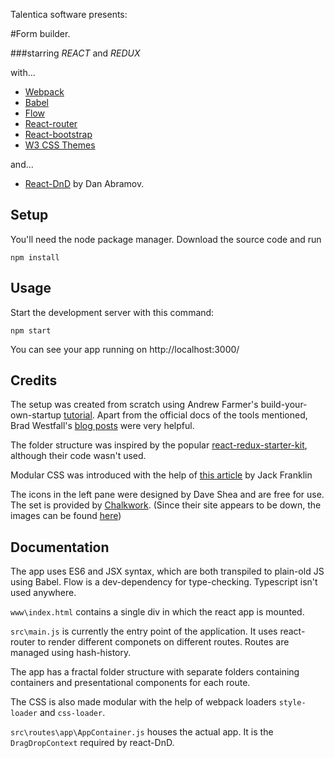 Talentica software presents:

#Form builder.

###starring *REACT* and *REDUX*

with...

- [Webpack](http://webpack.github.io/docs/)
- [Babel](http://babeljs.io/docs/setup/#installation)
- [Flow](https://flowtype.org/)
- [React-router](https://react-router.now.sh/)
- [React-bootstrap](https://react-bootstrap.github.io/getting-started.html)
- [W3 CSS Themes](http://www.w3schools.com/w3css/w3css_color_themes.asp)

and...

- [React-DnD](https://gaearon.github.io/react-dnd/) by Dan Abramov.


Setup
---

You'll need the node package manager. Download the source code and run

```
npm install
```



Usage
---

Start the development server with this command:

```
npm start
```

You can see your app running on http://localhost:3000/


Credits
---

The setup was created from scratch using Andrew Farmer's build-your-own-startup [tutorial](http://andrewhfarmer.com/build-your-own-starter/#0-intro). Apart from the official docs of the tools mentioned, Brad Westfall's [blog posts](https://css-tricks.com/learning-react-router/) were very helpful.

The folder structure was inspired by the popular [react-redux-starter-kit](https://github.com/davezuko/react-redux-starter-kit), although their code wasn't used.

Modular CSS was introduced with the help of [this article](http://javascriptplayground.com/blog/2016/07/css-modules-webpack-react/) by Jack Franklin

The icons in the left pane were designed by Dave Shea and are free for use. The set is provided by [Chalkwork](http://chalkwork.com/). (Since their site appears to be down, the images can be found [here](http://www.mezzoblue.com/icons/chalkwork/html/))



Documentation
---

The app uses ES6 and JSX syntax, which are both transpiled to plain-old JS using Babel. Flow is a dev-dependency for type-checking. Typescript isn't used anywhere.

`www\index.html` contains a single div in which the react app is mounted.

`src\main.js` is currently the entry point of the application. It uses react-router to render different componets on different routes. Routes are managed using hash-history.

The app has a fractal folder structure with separate folders containing containers and presentational components for each route.

The CSS is also made modular with the help of webpack loaders `style-loader` and `css-loader`.

`src\routes\app\AppContainer.js` houses the actual app. It is the `DragDropContext` required by react-DnD.
